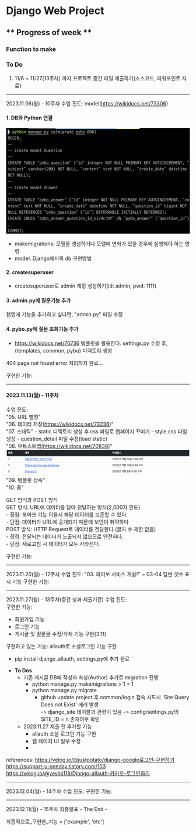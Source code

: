 # Django Web Project
## ** Progress of week **
### Function to make

### To Do
1. 11/6 ~ 11/27(13주차) 까지 프로젝트 중간 파일 제출하기(소스코드, 파워포인트 자료)

***
2023.11.06(월) - 10주차
수업 진도: model(https://wikidocs.net/73306)

#### 1. DB와 Python 연결
![img.png](assets%2Fimg.png)
- makemigrations: 모델을 생성하거나 모델에 변화가 있을 경우에 실행해야 하는 명령
- model: Django에서의 db 구현방법
  
#### 2. createsuperuser
- createsuperuser로 admin 계정 생성하기(id: admin, pwd: 1111)

#### 3. admin.py에 질문기능 추가
웹앱에 기능을 추가하고 싶다면, "admin.py" 파일 수정

#### 4. pybo.py에 질문 조회기능 추가
- https://wikidocs.net/70736
템플릿을 활용한다.
settings.py 수정 후, (templates, common, pybo) 디렉토리 생성

404 page not found error 처리까지 완료...

구현한 기능:

***
#### 2023.11.13(월) - 11주차
수업 진도:  
"05. URL 별칭"  
"06. 데이터 저장(https://wikidocs.net/73236)"   
"07. 스태틱"
    - static 디렉토리 생성 후 css 파일로 웹페이지 꾸미기
    - style.css 파일 생성
    - question_detail 파일 수정(load static)   
"08. 부트스트랩(https://wikidocs.net/70838)"
![thread_result.png](assets%2Fthread_result.png)
"09. 템플릿 상속"  
"10. 폼"

GET 방식과 POST 방식   
GET 방식: URL에 데이터를 담아 전달하는 방식(2,000자 한도)   
    - 장점: 북마크 기능 이용시 해당 데이터를 보존할 수 있다.   
    - 단점: 데이터가 URL에 공개되기 때문에 보안이 취약하다   
POST 방식: HTTP Request로 데이터를 전달한다.(글자 수 제한 없음)   
    - 장점: 전달되는 데이터가 노출되지 않으므로 안전하다.   
    - 단점: 새로고침 시 데이터가 모두 사라진다.   

구현한 기능:

***
2023.11.20(월) - 12주차
수업 진도: 
"03. 파이보 서비스 개발!"
~ 03-04 답변 갯수 표시 기능
구현한 기능:

***
2023.11.27(월) - 13주차(중간 성과 제출기간)
수업 진도:   
구현한 기능:   
* 회원가입 기능 
* 로그인 기능 
* 게시글 및 질문글 수정/삭제 기능 구현(3.11)

구현하고 있는 기능: allauth로 소셜로그인 기능 구현
* pip install django_allauth, settings.py에 추가 완료
- **To Dos**
  - 기존 게시글 DB에 작성자 속성(Author) 추가로 migration 진행
    - python manage.py makemigrations > 1 > 1   
    - python manage.py migrate
      - github update project 후 common/login 접속 시도시 'Site Query Does not Exist' 에러 발생   
        -> django_site 테이블과 관련이 있음
        -> config/settings.py의 SITE_ID = n 존재여부 확인
  - 2023.11.27 제출 전 추가할 기능
    - allauth 소셜 로그인 기능 구현
    - 웹 페이지 UI 일부 수정
    - 

references:
https://velog.io/@justpotato/django-google로그인-구현하기
https://support-u-oneday.tistory.com/103
https://velog.io/@yevini118/Django-allauth-카카오-로그인하기
***
2023.12.04(월) - 14주차
수업 진도:
구현한 기능:

***
2023.12.11(월) - 15주차 최종발표
<mid>- The End -</mid>

최종적으로_구현한_기능 = ['example', 'etc']